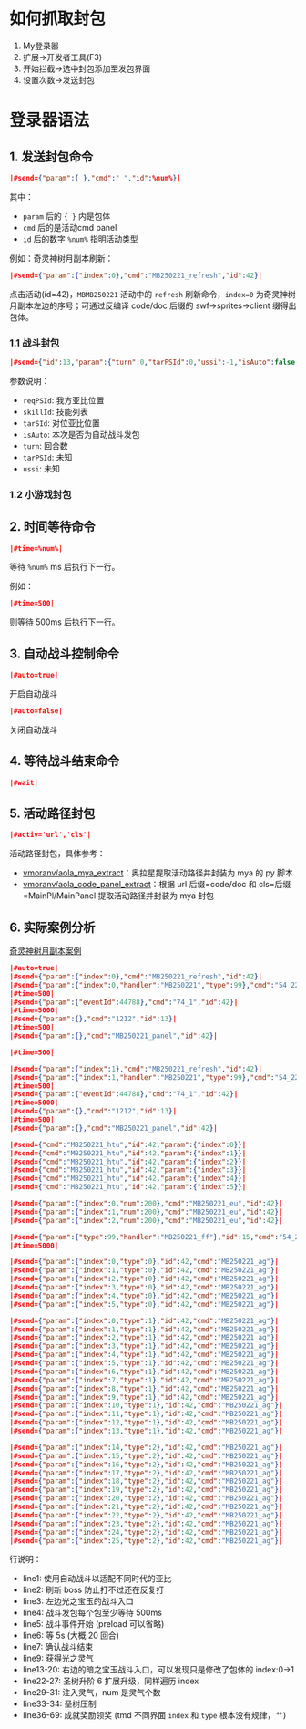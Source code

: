 # 如何抓取封包

1. My登录器
2. 扩展->开发者工具(F3)
3. 开始拦截->选中封包添加至发包界面
4. 设置次数->发送封包

# 登录器语法

## 1. 发送封包命令

```json
|#send={"param":{ },"cmd":" ","id":%num%}|
```

其中：

- `param` 后的 `{ }` 内是包体
- `cmd` 后的是活动cmd panel
- `id` 后的数字 `%num%` 指明活动类型

例如：奇灵神树月副本刷新：

```json
|#send={"param":{"index":0},"cmd":"MB250221_refresh","id":42}|
```

点击活动(id=42)，`MBMB250221` 活动中的 `refresh` 刷新命令，`index=0` 为奇灵神树月副本左边的序号；可通过反编译 code/doc 后缀的 swf->sprites->client 缀得出包体。

### 1.1 战斗封包

```json
|#send={"id":13,"param":{"turn":0,"tarPSId":0,"ussi":-1,"isAuto":false,"skillId":350040,"tarSId":11,"reqPSId":0},"cmd":"1401"}|
```

参数说明：

- `reqPSId`: 我方亚比位置
- `skillId`: 技能列表
- `tarSId`: 对位亚比位置
- `isAuto`: 本次是否为自动战斗发包
- `turn`: 回合数
- `tarPSId`: 未知
- `ussi`: 未知

### 1.2 小游戏封包

## 2. 时间等待命令

```json
|#time=%num%|
```

等待 `%num%` ms 后执行下一行。

例如：

```json
|#time=500|
```

则等待 500ms 后执行下一行。

## 3. 自动战斗控制命令

```json
|#auto=true|
```

开启自动战斗

```json
|#auto=false|
```

关闭自动战斗

## 4. 等待战斗结束命令

```json
|#wait|
```

## 5. 活动路径封包

```json
|#activ='url','cls'|
```

活动路径封包，具体参考：

- [vmoranv/aola_mya_extract](https://github.com/vmoranv/aola_mya_extract)：奥拉星提取活动路径并封装为 mya 的 py 脚本
- [vmoranv/aola_code_panel_extract](https://github.com/vmoranv/aola_code_panel_extract)：根据 url 后缀=code/doc 和 cls=后缀=MainPl/MainPanel 提取活动路径并封装为 mya 封包

## 6. 实际案例分析

[奇灵神树月副本案例](<https://github.com/vmoranv/aolamya/blob/master/%E5%A5%87%E7%81%B5%E7%A5%9E%E6%A0%91/%E5%A5%87%E7%81%B5%E7%A5%9E%E6%A0%91%E6%9C%88%E5%89%AF%E6%9C%AC(%E7%99%BE%E7%94%B0%E5%BC%B1%E6%99%BA%E7%A8%8B%E5%BA%8F%E7%8C%BFindex%E5%92%8Ctype%E6%95%B0%E5%AD%97%E9%83%BD%E4%B8%8D%E4%BC%9A%E5%A1%AB%E8%8D%89%2C%E8%87%B3%E5%B0%911500%E4%B8%AA%E5%8C%85%E5%85%B3%E6%88%98%E6%96%97%E5%8A%A8%E7%94%BB).mya>)

```json
|#auto=true|
|#send={"param":{"index":0},"cmd":"MB250221_refresh","id":42}|
|#send={"param":{"index":0,"handler":"MB250221","type":99},"cmd":"54_22","id":15}|
|#time=500|
|#send={"param":{"eventId":44788},"cmd":"74_1","id":42}|
|#time=5000|
|#send={"param":{},"cmd":"1212","id":13}|
|#time=500|
|#send={"param":{},"cmd":"MB250221_panel","id":42}|

|#time=500|

|#send={"param":{"index":1},"cmd":"MB250221_refresh","id":42}|
|#send={"param":{"index":1,"handler":"MB250221","type":99},"cmd":"54_22","id":15}|
|#time=500|
|#send={"param":{"eventId":44788},"cmd":"74_1","id":42}|
|#time=5000|
|#send={"param":{},"cmd":"1212","id":13}|
|#time=500|
|#send={"param":{},"cmd":"MB250221_panel","id":42}|

|#send={"cmd":"MB250221_htu","id":42,"param":{"index":0}}|
|#send={"cmd":"MB250221_htu","id":42,"param":{"index":1}}|
|#send={"cmd":"MB250221_htu","id":42,"param":{"index":2}}|
|#send={"cmd":"MB250221_htu","id":42,"param":{"index":3}}|
|#send={"cmd":"MB250221_htu","id":42,"param":{"index":4}}|
|#send={"cmd":"MB250221_htu","id":42,"param":{"index":5}}|

|#send={"param":{"index":0,"num":200},"cmd":"MB250221_eu","id":42}|
|#send={"param":{"index":1,"num":200},"cmd":"MB250221_eu","id":42}|
|#send={"param":{"index":2,"num":200},"cmd":"MB250221_eu","id":42}|

|#send={"param":{"type":99,"handler":"MB250221_ff"},"id":15,"cmd":"54_22"}|
|#time=5000|

|#send={"param":{"index":0,"type":0},"id":42,"cmd":"MB250221_ag"}|
|#send={"param":{"index":1,"type":0},"id":42,"cmd":"MB250221_ag"}|
|#send={"param":{"index":2,"type":0},"id":42,"cmd":"MB250221_ag"}|
|#send={"param":{"index":3,"type":0},"id":42,"cmd":"MB250221_ag"}|
|#send={"param":{"index":4,"type":0},"id":42,"cmd":"MB250221_ag"}|
|#send={"param":{"index":5,"type":0},"id":42,"cmd":"MB250221_ag"}|

|#send={"param":{"index":0,"type":1},"id":42,"cmd":"MB250221_ag"}|
|#send={"param":{"index":1,"type":1},"id":42,"cmd":"MB250221_ag"}|
|#send={"param":{"index":2,"type":1},"id":42,"cmd":"MB250221_ag"}|
|#send={"param":{"index":3,"type":1},"id":42,"cmd":"MB250221_ag"}|
|#send={"param":{"index":4,"type":1},"id":42,"cmd":"MB250221_ag"}|
|#send={"param":{"index":5,"type":1},"id":42,"cmd":"MB250221_ag"}|
|#send={"param":{"index":6,"type":1},"id":42,"cmd":"MB250221_ag"}|
|#send={"param":{"index":7,"type":1},"id":42,"cmd":"MB250221_ag"}|
|#send={"param":{"index":8,"type":1},"id":42,"cmd":"MB250221_ag"}|
|#send={"param":{"index":9,"type":1},"id":42,"cmd":"MB250221_ag"}|
|#send={"param":{"index":10,"type":1},"id":42,"cmd":"MB250221_ag"}|
|#send={"param":{"index":11,"type":1},"id":42,"cmd":"MB250221_ag"}|
|#send={"param":{"index":12,"type":1},"id":42,"cmd":"MB250221_ag"}|
|#send={"param":{"index":13,"type":1},"id":42,"cmd":"MB250221_ag"}|

|#send={"param":{"index":14,"type":2},"id":42,"cmd":"MB250221_ag"}|
|#send={"param":{"index":15,"type":2},"id":42,"cmd":"MB250221_ag"}|
|#send={"param":{"index":16,"type":2},"id":42,"cmd":"MB250221_ag"}|
|#send={"param":{"index":17,"type":2},"id":42,"cmd":"MB250221_ag"}|
|#send={"param":{"index":18,"type":2},"id":42,"cmd":"MB250221_ag"}|
|#send={"param":{"index":19,"type":2},"id":42,"cmd":"MB250221_ag"}|
|#send={"param":{"index":20,"type":2},"id":42,"cmd":"MB250221_ag"}|
|#send={"param":{"index":21,"type":2},"id":42,"cmd":"MB250221_ag"}|
|#send={"param":{"index":22,"type":2},"id":42,"cmd":"MB250221_ag"}|
|#send={"param":{"index":23,"type":2},"id":42,"cmd":"MB250221_ag"}|
|#send={"param":{"index":24,"type":2},"id":42,"cmd":"MB250221_ag"}|
|#send={"param":{"index":25,"type":2},"id":42,"cmd":"MB250221_ag"}|
```

行说明：

- line1: 使用自动战斗以适配不同时代的亚比
- line2: 刷新 boss 防止打不过还在反复打
- line3: 左边光之宝玉的战斗入口
- line4: 战斗发包每个包至少等待 500ms
- line5: 战斗事件开始 (preload 可以省略)
- line6: 等 5s (大概 20 回合)
- line7: 确认战斗结束
- line9: 获得光之灵气
- line13-20: 右边的暗之宝玉战斗入口，可以发现只是修改了包体的 index:0->1
- line22-27: 圣树升阶 6 扩展升级，同样遍历 index
- line29-31: 注入灵气，num 是灵气个数
- line33-34: 圣树压制
- line36-69: 成就奖励领奖 (tmd 不同界面 `index` 和 `type` 根本没有规律，艹)
